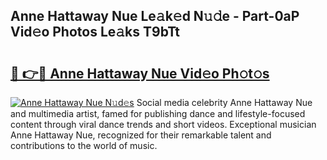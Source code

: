 ## Anne Hattaway Nue Le𝚊k𝚎d N𝚞𝚍e - Part-0aP Vid𝚎o Photos Le𝚊ks T9bTt

# <h2><a href="http://fb52mrh.evod.top/?m=Anne+Hattaway+Nue">🔗 👉🔴 Anne Hattaway Nue Vid𝚎o Ph𝚘t𝚘s</a></h2>

[![Anne Hattaway Nue N𝚞d𝚎s](https://i.imgur.com/8V9OHl7.gif)](http://fb52mrh.evod.top/?m=Anne+Hattaway+Nue)
Social media celebrity Anne Hattaway Nue and multimedia artist, famed for publishing dance and lifestyle-focused content through viral dance trends and short videos. Exceptional musician Anne Hattaway Nue, recognized for their remarkable talent and contributions to the world of music. 
